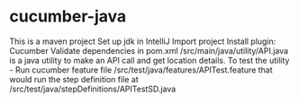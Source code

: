 # cucumber-java
This is a maven project
Set up jdk in IntelliJ
Import project
Install plugin: Cucumber
Validate dependencies in pom.xml
/src/main/java/utility/API.java is a java utility to make an API call and get location details.
To test the utility - Run cucumber feature file /src/test/java/features/APITest.feature that would run the step definition file at /src/test/java/stepDefinitions/APITestSD.java
